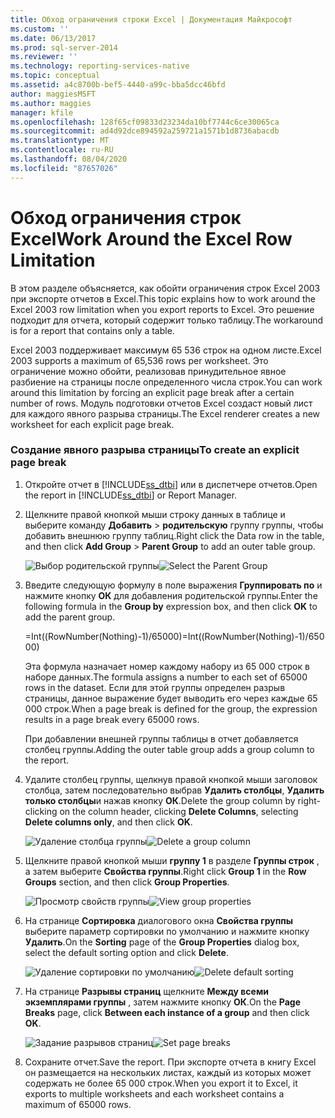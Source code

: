 ```yaml
---
title: Обход ограничения строки Excel | Документация Майкрософт
ms.custom: ''
ms.date: 06/13/2017
ms.prod: sql-server-2014
ms.reviewer: ''
ms.technology: reporting-services-native
ms.topic: conceptual
ms.assetid: a4c8700b-bef5-4440-a99c-bba5dcc46bfd
author: maggiesMSFT
ms.author: maggies
manager: kfile
ms.openlocfilehash: 128f65cf09833d23234da10bf7744c6ce30065ca
ms.sourcegitcommit: ad4d92dce894592a259721a1571b1d8736abacdb
ms.translationtype: MT
ms.contentlocale: ru-RU
ms.lasthandoff: 08/04/2020
ms.locfileid: "87657026"
---
```

# <a name="work-around-the-excel-row-limitation"></a><span data-ttu-id="f4e12-102">Обход ограничения строк Excel</span><span class="sxs-lookup"><span data-stu-id="f4e12-102">Work Around the Excel Row Limitation</span></span>
  <span data-ttu-id="f4e12-103">В этом разделе объясняется, как обойти ограничения строк Excel 2003 при экспорте отчетов в Excel.</span><span class="sxs-lookup"><span data-stu-id="f4e12-103">This topic explains how to work around the Excel 2003 row limitation when you export reports to Excel.</span></span> <span data-ttu-id="f4e12-104">Это решение подходит для отчета, который содержит только таблицу.</span><span class="sxs-lookup"><span data-stu-id="f4e12-104">The workaround is for a report that contains only a table.</span></span>  
  
 <span data-ttu-id="f4e12-105">Excel 2003 поддерживает максимум 65 536 строк на одном листе.</span><span class="sxs-lookup"><span data-stu-id="f4e12-105">Excel 2003 supports a maximum of 65,536 rows per worksheet.</span></span> <span data-ttu-id="f4e12-106">Это ограничение можно обойти, реализовав принудительное явное разбиение на страницы после определенного числа строк.</span><span class="sxs-lookup"><span data-stu-id="f4e12-106">You can work around this limitation by forcing an explicit page break after a certain number of rows.</span></span> <span data-ttu-id="f4e12-107">Модуль подготовки отчетов Excel создаст новый лист для каждого явного разрыва страницы.</span><span class="sxs-lookup"><span data-stu-id="f4e12-107">The Excel renderer creates a new worksheet for each explicit page break.</span></span>  
  
### <a name="to-create-an-explicit-page-break"></a><span data-ttu-id="f4e12-108">Создание явного разрыва страницы</span><span class="sxs-lookup"><span data-stu-id="f4e12-108">To create an explicit page break</span></span>  
  
1.  <span data-ttu-id="f4e12-109">Откройте отчет в [!INCLUDE[ss_dtbi](../../includes/ss-dtbi-md.md)] или в диспетчере отчетов.</span><span class="sxs-lookup"><span data-stu-id="f4e12-109">Open the report in [!INCLUDE[ss_dtbi](../../includes/ss-dtbi-md.md)] or Report Manager.</span></span>  
  
2.  <span data-ttu-id="f4e12-110">Щелкните правой кнопкой мыши строку данных в таблице и выберите команду **Добавить**  >  **родительскую** группу группы, чтобы добавить внешнюю группу таблиц.</span><span class="sxs-lookup"><span data-stu-id="f4e12-110">Right click the Data row in the table, and then click **Add Group** > **Parent Group** to add an outer table group.</span></span>  
  
     <span data-ttu-id="f4e12-111">![Выбор родительской группы](../media/datarow-selectparentgroup.png "Выбор родительской группы")</span><span class="sxs-lookup"><span data-stu-id="f4e12-111">![Select the Parent Group](../media/datarow-selectparentgroup.png "Select the Parent Group")</span></span>  
  
3.  <span data-ttu-id="f4e12-112">Введите следующую формулу в поле выражения **Группировать по** и нажмите кнопку **ОК** для добавления родительской группы.</span><span class="sxs-lookup"><span data-stu-id="f4e12-112">Enter the following formula in the **Group by** expression box, and then click **OK** to add the parent group.</span></span>  
  
     <span data-ttu-id="f4e12-113">=Int((RowNumber(Nothing)-1)/65000)</span><span class="sxs-lookup"><span data-stu-id="f4e12-113">=Int((RowNumber(Nothing)-1)/65000)</span></span>  
  
     <span data-ttu-id="f4e12-114">Эта формула назначает номер каждому набору из 65 000 строк в наборе данных.</span><span class="sxs-lookup"><span data-stu-id="f4e12-114">The formula assigns a number to each set of 65000 rows in the dataset.</span></span> <span data-ttu-id="f4e12-115">Если для этой группы определен разрыв страницы, данное выражение будет выводить его через каждые 65 000 строк.</span><span class="sxs-lookup"><span data-stu-id="f4e12-115">When a page break is defined for the group, the expression results in a page break every 65000 rows.</span></span>  
  
     <span data-ttu-id="f4e12-116">При добавлении внешней группы таблицы в отчет добавляется столбец группы.</span><span class="sxs-lookup"><span data-stu-id="f4e12-116">Adding the outer table group adds a group column to the report.</span></span>  
  
4.  <span data-ttu-id="f4e12-117">Удалите столбец группы, щелкнув правой кнопкой мыши заголовок столбца, затем последовательно выбрав **Удалить столбцы**, **Удалить только столбцы**и нажав кнопку **ОК**.</span><span class="sxs-lookup"><span data-stu-id="f4e12-117">Delete the group column by right-clicking on the column header, clicking **Delete Columns**, selecting **Delete columns only**, and then click **OK**.</span></span>  
  
     <span data-ttu-id="f4e12-118">![Удаление столбца группы](../media/groupcolumn-delete-updated.png "Удаление столбца группы")</span><span class="sxs-lookup"><span data-stu-id="f4e12-118">![Delete a group column](../media/groupcolumn-delete-updated.png "Delete a group column")</span></span>  
  
5.  <span data-ttu-id="f4e12-119">Щелкните правой кнопкой мыши **группу 1** в разделе **Группы строк** , а затем выберите **Свойства группы**.</span><span class="sxs-lookup"><span data-stu-id="f4e12-119">Right click **Group 1** in the **Row Groups** section, and then click **Group Properties**.</span></span>  
  
     <span data-ttu-id="f4e12-120">![Просмотр свойств группы](../media/groupproperties-updated.png "Просмотр свойств группы")</span><span class="sxs-lookup"><span data-stu-id="f4e12-120">![View group properties](../media/groupproperties-updated.png "View group properties")</span></span>  
  
6.  <span data-ttu-id="f4e12-121">На странице **Сортировка** диалогового окна **Свойства группы** выберите параметр сортировки по умолчанию и нажмите кнопку **Удалить**.</span><span class="sxs-lookup"><span data-stu-id="f4e12-121">On the **Sorting** page of the **Group Properties** dialog box, select the default sorting option and click **Delete**.</span></span>  
  
     <span data-ttu-id="f4e12-122">![Удаление сортировки по умолчанию](../media/groupproperties-sorting-updated.png "Удаление сортировки по умолчанию")</span><span class="sxs-lookup"><span data-stu-id="f4e12-122">![Delete default sorting](../media/groupproperties-sorting-updated.png "Delete default sorting")</span></span>  
  
7.  <span data-ttu-id="f4e12-123">На странице **Разрывы страниц** щелкните **Между всеми экземплярами группы** , затем нажмите кнопку **ОК**.</span><span class="sxs-lookup"><span data-stu-id="f4e12-123">On the **Page Breaks** page, click **Between each instance of a group** and then click **OK**.</span></span>  
  
     <span data-ttu-id="f4e12-124">![Задание разрывов страниц](../media/groupproperties-pagebreaks-updated.png "Задание разрывов страниц")</span><span class="sxs-lookup"><span data-stu-id="f4e12-124">![Set page breaks](../media/groupproperties-pagebreaks-updated.png "Set page breaks")</span></span>  
  
8.  <span data-ttu-id="f4e12-125">Сохраните отчет.</span><span class="sxs-lookup"><span data-stu-id="f4e12-125">Save the report.</span></span> <span data-ttu-id="f4e12-126">При экспорте отчета в книгу Excel он размещается на нескольких листах, каждый из которых может содержать не более 65 000 строк.</span><span class="sxs-lookup"><span data-stu-id="f4e12-126">When you export it to Excel, it exports to multiple worksheets and each worksheet contains a maximum of 65000 rows.</span></span>  
  
  
